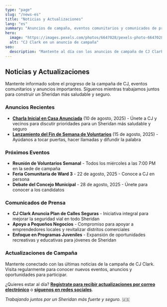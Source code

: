 ```yaml
---
type: "page"
slug: "/news-es"
title: "Noticias y Actualizaciones"
lang: "es"
summary: "Anuncios de campaña, eventos comunitarios y comunicados de prensa de la campaña de CJ Clark."
hero:
  image: "https://images.pexels.com/photos/6647028/pexels-photo-6647028.jpeg"
  alt: "CJ Clark en un anuncio de campaña"
seo:
  description: "Mantente al día con los anuncios de campaña de CJ Clark, eventos comunitarios y comunicados de prensa para el Concejo Municipal de Sheridan."
---
```


## Noticias y Actualizaciones

Mantente informado sobre el progreso de la campaña de CJ, eventos comunitarios y anuncios importantes. Síguenos mientras trabajamos juntos para construir un Sheridan más saludable y seguro.

### Anuncios Recientes

- **[Charla Inicial en Casa Anunciada](/news/kickoff-house-chat)** (10 de agosto, 2025) - Únete a CJ y vecinos para discutir prioridades para un Sheridan más saludable y seguro
- **[Lanzamiento del Fin de Semana de Voluntarios](/news/volunteer-weekend)** (15 de agosto, 2025) - Ayúdanos a tocar puertas, hacer llamadas y difundir la palabra

### Próximos Eventos

- **Reunión de Voluntarios Semanal** - Todos los miércoles a las 7:00 PM en la sede de campaña
- **Feria Comunitaria de Ward 3** - 22 de agosto, 2025 - Conoce a CJ en persona
- **Debate del Concejo Municipal** - 28 de agosto, 2025 - Únete para conocer a los candidatos

### Comunicados de Prensa

- **CJ Clark Anuncia Plan de Calles Seguras** - Iniciativa integral para mejorar la seguridad vial en todo Sheridan
- **Apoyo a Pequeños Negocios** - Compromiso para apoyar a emprendedores locales y revitalizar distritos comerciales
- **Enfoque en Programas Juveniles** - Expansión de oportunidades recreativas y educativas para jóvenes de Sheridan

### Actualizaciones de Campaña

Mantente conectado con las últimas noticias de la campaña de CJ Clark. Visita regularmente para conocer nuevos eventos, anuncios y oportunidades para participar.

¿Quieres estar al día? **[Regístrate para recibir actualizaciones por correo electrónico](/contact)** o **[síguenos en redes sociales](/contact)**.

*Trabajando juntos por un Sheridan más fuerte y seguro.* 🇺🇸
